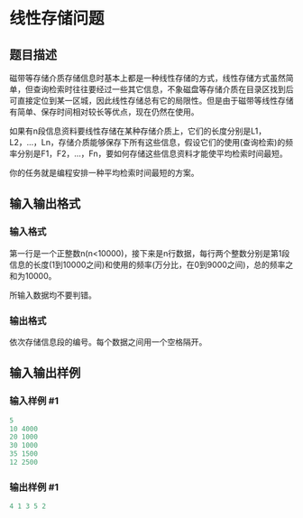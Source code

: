 # 线性存储问题

## 题目描述

磁带等存储介质存储信息时基本上都是一种线性存储的方式，线性存储方式虽然简单，但查询检索时往往要经过一些其它信息，不象磁盘等存储介质在目录区找到后可直接定位到某一区城，因此线性存储总有它的局限性。但是由于磁带等线性存储有简单、保存时间相对较长等优点，现在仍然在使用。

如果有n段信息资料要线性存储在某种存储介质上，它们的长度分别是L1，L2，…，Ln，存储介质能够保存下所有这些信息，假设它们的使用(查询检索)的频率分别是F1，F2，…，Fn，要如何存储这些信息资料才能使平均检索时间最短。

你的任务就是编程安排一种平均检索时间最短的方案。

## 输入输出格式

### 输入格式

第一行是一个正整数n(n<10000)，接下来是n行数据，每行两个整数分别是第1段信息的长度(1到10000之间)和使用的频率(万分比，在0到9000之间)，总的频率之和为10000。

所输入数据均不要判错。

### 输出格式

依次存储信息段的编号。每个数据之间用一个空格隔开。

## 输入输出样例

### 输入样例 #1

```cpp
5
10 4000
20 1000
30 1000
35 1500
12 2500
```


### 输出样例 #1

```cpp
4 1 3 5 2
```


